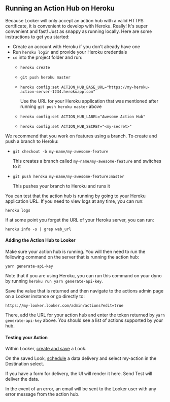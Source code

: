 ## Running an Action Hub on Heroku

Because Looker will only accept an action hub with a valid HTTPS certificate, it is convenient to develop with Heroku. Really! It's super convenient and fast! Just as snappy as running locally. Here are some instructions to get you started:

* Create an account with Heroku if you don't already have one
* Run `heroku login` and provide your Heroku credentials
* `cd` into the project folder and run:
   * `heroku create`
   * `git push heroku master`
   * `heroku config:set ACTION_HUB_BASE_URL="https://my-heroku-action-server-1234.herokuapp.com"`

      Use the URL for your Heroku application that was mentioned after running `git push heroku master` above
   * `heroku config:set ACTION_HUB_LABEL="Awesome Action Hub"`
   * `heroku config:set ACTION_HUB_SECRET="<my-secret>"`

We recommend that you work on features using a branch. To create and push a branch to Heroku:

* `git checkout -b my-name/my-awesome-feature`

   This creates a branch called `my-name/my-awesome-feature` and switches to it
* `git push heroku my-name/my-awesome-feature:master`

   This pushes your branch to Heroku and runs it

You can test that the action hub is running by going to your Heroku application URL. If you need to view logs at any time, you can run:

    heroku logs

If at some point you forget the URL of your Heroku server, you can run:

    heroku info -s | grep web_url

#### Adding the Action Hub to Looker

Make sure your action hub is running. You will then need to run the following command on the server that is running the action hub:

    yarn generate-api-key

Note that if you are using Heroku, you can run this command on your dyno by running `heroku run yarn generate-api-key`.

Save the value that is returned and then navigate to the actions admin page on a Looker instance or go directly to:

    https://my-looker.looker.com/admin/actions?edit=true

There, add the URL for your action hub and enter the token returned by `yarn generate-api-key` above. You should see a list of actions supported by your hub.

#### Testing your Action

Within Looker, [create and save](https://docs.looker.com/exploring-data/saving-and-editing-looks) a Look.

On the saved Look, [schedule](https://docs.looker.com/sharing-and-publishing/emails-and-alerts) a data delivery and select my-action in the Destination select.

If you have a form for delivery, the UI will render it here. Send Test will deliver the data.

In the event of an error, an email will be sent to the Looker user with any error message from the action hub.
